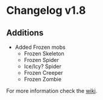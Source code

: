 # Changelog v1.8

## Additions
- Added Frozen mobs
  - Frozen Skeleton
  - Frozen Spider
  - Ice/Icy? Spider
  - Frozen Creeper
  - Frozen Zombie

For more information check the [wiki](https://www.nemonotfound.com/minecraft-mods/nemos-creatures).